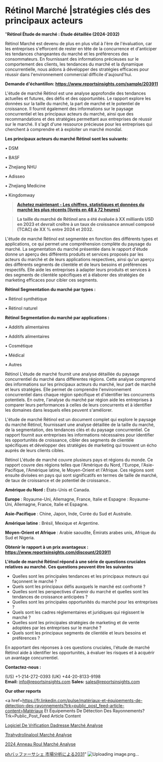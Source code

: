 # Rétinol Marché |stratégies clés des principaux acteurs

"<strong>Rétinol Étude de marché : Étude détaillée (2024-2032)</strong>

Rétinol Marché est devenu de plus en plus vital à l'ère de l'évaluation, car les entreprises s'efforcent de rester en tête de la concurrence et d'anticiper les tendances changeantes du marché et les préférences des consommateurs. En fournissant des informations précieuses sur le comportement des clients, les tendances du marché et la dynamique concurrentielle, nous aidons à développer des stratégies efficaces pour réussir dans l'environnement commercial difficile d'aujourd'hui.

<strong>Demande d'échantillon: <a href=https://www.reportsinsights.com/sample/203911>https://www.reportsinsights.com/sample/203911</a></strong>

L'étude de marché Rétinol est une analyse approfondie des tendances actuelles et futures, des défis et des opportunités. Le rapport explore les données sur la taille du marché, la part de marché et le potentiel de croissance. Il fournit également des informations sur le paysage concurrentiel et les principaux acteurs du marché, ainsi que des recommandations et des stratégies permettant aux entreprises de réussir sur le marché. Il s'agit d'une ressource précieuse pour les entreprises qui cherchent à comprendre et à exploiter un marché mondial.

<strong>Les principaux acteurs du marché Rétinol sont les suivants:</strong>

• DSM

• BASF

• Zhejiang NHU

• Adisseo

• Zhejiang Medicine

• Kingdomway
<blockquote><a href=https://www.reportsinsights.com/buynow/203911><span style=text-decoration: underline;><strong>Achetez maintenant - Les chiffres, statistiques et données du marché les plus récents [livrés en 48 à 72 heures]</strong></span></a></blockquote>
<blockquote><span style=text-decoration: underline;><strong>La taille du marché de Rétinol ans a été évaluée à XX milliards USD en 2023 et devrait croître à un taux de croissance annuel composé (TCAC) de XX % entre 2024 et 2032.</strong></span></blockquote>
L'étude de marché Rétinol est segmentée en fonction des différents types et applications, ce qui permet une compréhension complète du paysage du marché. La segmentation du marché présentée dans le rapport d'étude donne un aperçu des différents produits et services proposés par les acteurs du marché et de leurs applications respectives, ainsi qu'un aperçu des différents segments de clientèle et de leurs besoins et préférences respectifs. Elle aide les entreprises à adapter leurs produits et services à des segments de clientèle spécifiques et à élaborer des stratégies de marketing efficaces pour cibler ces segments.

<strong>Rétinol Segmentation du marché par types :</strong>

• Rétinol synthétique

• Rétinol naturel

<strong>Rétinol Segmentation du marché par applications :</strong>

• Additifs alimentaires

• Additifs alimentaires

• Cosmétique

• Médical

• Autres

Rétinol L'étude de marché fournit une analyse détaillée du paysage concurrentiel du marché dans différentes régions. Cette analyse comprend des informations sur les principaux acteurs du marché, leur part de marché et leurs stratégies. Elle permet de comprendre l'environnement concurrentiel dans chaque région spécifique et d'identifier les concurrents potentiels. En outre, l'analyse du marché par région aide les entreprises à comparer leurs performances à celles de leurs concurrents et à identifier les domaines dans lesquels elles peuvent s'améliorer.

L'étude de marché Rétinol est un document complet qui explore le paysage du marché Rétinol, fournissant une analyse détaillée de la taille du marché, de la segmentation, des tendances clés et du paysage concurrentiel. Ce rapport fournit aux entreprises les informations nécessaires pour identifier les opportunités de croissance, cibler des segments de clientèle spécifiques et développer des stratégies de marketing qui trouvent un écho auprès de leurs clients cibles.

Rétinol L'étude de marché couvre plusieurs pays et régions du monde. Ce rapport couvre des régions telles que l'Amérique du Nord, l'Europe, l'Asie-Pacifique, l'Amérique latine, le Moyen-Orient et l'Afrique. Ces régions sont ensuite divisées en pays qui sont significatifs en termes de taille de marché, de taux de croissance et de potentiel de croissance..

<strong>Amérique du Nord :</strong> États-Unis et Canada.

<strong>Europe</strong> : Royaume-Uni, Allemagne, France, Italie et Espagne : Royaume-Uni, Allemagne, France, Italie et Espagne.

<strong>Asie-Pacifique</strong> : Chine, Japon, Inde, Corée du Sud et Australie.

<strong>Amérique latine</strong> : Brésil, Mexique et Argentine.

<strong>Moyen-Orient et Afrique</strong> : Arabie saoudite, Émirats arabes unis, Afrique du Sud et Nigeria.

<strong>Obtenir le rapport à un prix avantageux : <a href=https://www.reportsinsights.com/discount/203911>https://www.reportsinsights.com/discount/203911</a></strong>

<strong>L'étude de marché Rétinol répond à une série de questions cruciales relatives au marché. Ces questions peuvent être les suivantes</strong>
<ul>
  <li>Quelles sont les principales tendances et les principaux moteurs qui façonnent le marché ?</li>
  <li>Quels sont les principaux défis auxquels le marché est confronté ?</li>
  <li>Quelles sont les perspectives d'avenir du marché et quelles sont les tendances de croissance anticipées ?</li>
  <li>Quelles sont les principales opportunités du marché pour les entreprises ?</li>
  <li>Quels sont les cadres réglementaires et juridiques qui régissent le marché ?</li>
  <li>Quelles sont les principales stratégies de marketing et de vente adoptées par les entreprises sur le marché ?</li>
  <li>Quels sont les principaux segments de clientèle et leurs besoins et préférences ?</li>
</ul>
En apportant des réponses à ces questions cruciales, l'étude de marché Rétinol aide à identifier les opportunités, à évaluer les risques et à acquérir un avantage concurrentiel.

<strong>Contactez-nous :</strong>

(US) +1-214-272-0393
(UK) +44-20-8133-9198
<strong>Email:</strong> <a>info@reportsinsights.com</a>
<strong>Sales:</strong> <a>sales@reportsinsights.com</a>

<strong>Our other reports</strong>

<a href=https://fr.linkedin.com/pulse/matériaux-et-équipements-de-détection-des-rayonnements?trk=public_post_feed-article-content>Matériaux Et Équipements De Détection Des Rayonnements?Trk=Public_Post_Feed Article Content</a>

<a href=https://www.linkedin.com/pulse/logiciel-de-v%C3%A9rification-dadresse-march%C3%A9-tendance-cobtf/>Logiciel De Vrification Dadresse Marché Analyse</a>

<a href=https://www.linkedin.com/pulse/t%C3%A9trahydrolinalool-march%C3%A9-analyse-historique-gcahf/>Ttrahydrolinalool Marché Analyse</a>

<a href=https://www.linkedin.com/pulse/2024-anneau-roul%C3%A9-march%C3%A9tendance-et-pr%C3%A9visions-jicmc/>2024 Anneau Roul Marché Analyse</a>

<a href=https://www.linkedin.com/pulse/phバッファーサシェ-市場2023の収益と成長要因-business-wisdom-research-24/>phバッファーサシェ 市場分析による2031</a>"
![Uploading image.png…]()
